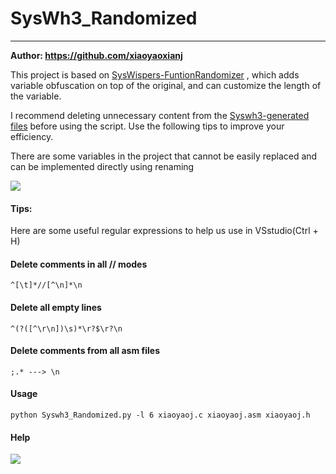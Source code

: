 #  SysWh3_Randomized

------

**Author: https://github.com/xiaoyaoxianj**

This project is based on  [SysWispers-FuntionRandomizer](https://github.com/nick-frischkorn/SysWhispers-FunctionRandomizer) , which adds variable obfuscation on top of the original, and can customize the length of the variable.

I recommend deleting unnecessary content from the [Syswh3-generated files](https://github.com/klezVirus/SysWhispers3) before using the script. Use the following tips to improve your efficiency.

There are some variables in the project that cannot be easily replaced and can be implemented directly using renaming

![](https://github.com/xiaoyaoxianj/SysWh3_Randomized/blob/master/Syswh3_Randomized/bug.png)

#### Tips:

 Here are some useful regular expressions to help us use in VSstudio(Ctrl + H)

#### Delete comments in all // modes

```
^[\t]*//[^\n]*\n
```

#### Delete all empty lines

```
^(?([^\r\n])\s)*\r?$\r?\n
```

#### Delete comments from all asm files

```
;.* ---> \n
```

#### Usage

```
python Syswh3_Randomized.py -l 6 xiaoyaoj.c xiaoyaoj.asm xiaoyaoj.h
```

#### Help

![](https://github.com/xiaoyaoxianj/SysWh3_Randomized/blob/master/Syswh3_Randomized/Syswh3_Randomizd.png)

